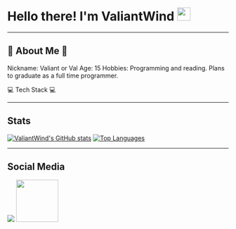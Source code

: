 # Hello there! I'm ValiantWind <img src="https://tenor.com/bKQSx.gif" width="30px">

***
## 💫 About Me 💫
Nickname: Valiant or Val
Age: 15
Hobbies: Programming and reading. Plans to graduate as a full time programmer.

💻 Tech Stack 💻 

***
## Stats
[![ValiantWind's GitHub stats](https://github-readme-stats.vercel.app/api?username=ValiantWind&count_private=true&show_icons=true&theme=github_dark)](https://github.com/anuraghazra/github-readme-stats)
[![Top Languages](https://github-readme-stats.vercel.app/api/top-langs/?username=ValiantWind&theme=github_dark)](https://github.com/anuraghazra/github-readme-stats)
***
## Social Media
<div>
<a href="https://twitter.com/valiantwind"><img src="https://icons.iconarchive.com/icons/bokehlicia/pacifica/96/twitter-icon.png"></a>
<a href="https://devforum.roblox.com/u/valiantwind/summary"><img src="https://img.icons8.com/color/344/roblox-studio.png" width="96" height="96"></a>
</div>


<!--
**ValiantWind/ValiantWind** is a ✨ _special_ ✨ repository because its `README.md` (this file) appears on your GitHub profile.

Here are some ideas to get you started:

- 🔭 I’m currently working on ...
- 🌱 I’m currently learning ...
- 👯 I’m looking to collaborate on ...
- 🤔 I’m looking for help with ...
- 💬 Ask me about ...
- 📫 How to reach me: ...
- 😄 Pronouns: ...
- ⚡ Fun fact: ...
-->
